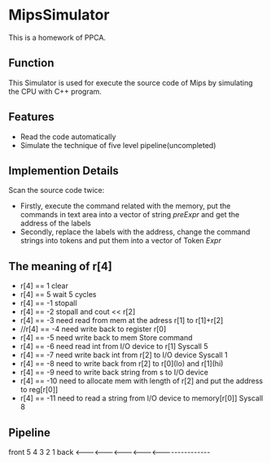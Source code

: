 # MipsSimulator
This is a homework of PPCA.

## Function
This Simulator is used for execute the source code of Mips by simulating the CPU with C++ program.

## Features
* Read the code automatically
* Simulate the technique of five level pipeline(uncompleted)

## Implemention Details
Scan the source code twice:
* Firstly, execute the command related with the memory, put the commands in text area into a vector of string *preExpr* and get the address of the labels
* Secondly, replace the labels with the address, change the command strings into tokens and put them into a vector of Token *Expr*

## The meaning of r[4]
* r[4] == 1 clear
* r[4] == 5 wait 5 cycles
* r[4] == -1 stopall
* r[4] == -2 stopall and cout << r[2]
* r[4] == -3 need read from mem at the adress r[1] to r[1]+r[2]
* //r[4] == -4 need write back to register r[0]
* r[4] == -5 need write back to mem    Store command
* r[4] == -6 need read int from I/O device to r[1]    Syscall 5
* r[4] == -7 need write back int from r[2] to I/O device    Syscall 1
* r[4] == -8 need to write back from r[2] to r[0]\(lo) and r[1]\(hi)
* r[4] == -9 need to write back string from s to I/O device
* r[4] == -10 need to allocate mem with length of r[2] and put the address to reg[r[0]]
* r[4] == -11 need to read a string from I/O device to memory[r[0]]   Syscall 8

## Pipeline
front	5	4	3	2	1	back
<---<---<---<---<---------------